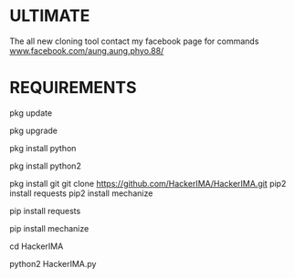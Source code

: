 
          
# ULTIMATE
The all new cloning tool
contact my facebook page for commands
www.facebook.com/aung.aung.phyo.88/

# REQUIREMENTS 

pkg update

pkg upgrade

pkg install python

pkg install python2

pkg install git
git clone https://github.com/HackerIMA/HackerIMA.git
pip2 install requests
pip2 install mechanize

pip install requests

pip install mechanize

cd HackerIMA

python2 HackerIMA.py
